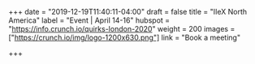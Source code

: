 +++
date = "2019-12-19T11:40:11-04:00"
draft = false
title = "IIeX North America"
label = "Event | April 14-16"
hubspot = "https://info.crunch.io/quirks-london-2020"
weight = 200
images = ["https://crunch.io/img/logo-1200x630.png"]
link = "Book a meeting"

+++
